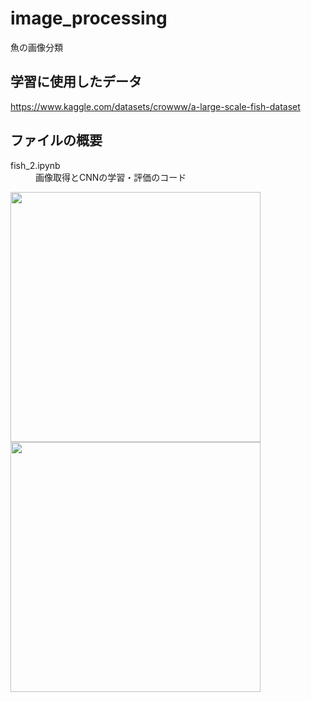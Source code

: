 # image_processing
魚の画像分類
## 学習に使用したデータ
https://www.kaggle.com/datasets/crowww/a-large-scale-fish-dataset

## ファイルの概要
<dl>
<dt>fish_2.ipynb</dt>
<dd>画像取得とCNNの学習・評価のコード</dd>
</dl>


<img width = "400" src = https://user-images.githubusercontent.com/112152025/223024222-c1020d57-363a-451c-a319-6d853e033fae.png>

<img width = "400" src = https://user-images.githubusercontent.com/112152025/223024493-680fbad7-c30c-4495-81ee-72307896cbad.png>

